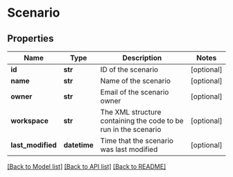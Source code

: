 # Scenario

## Properties
Name | Type | Description | Notes
------------ | ------------- | ------------- | -------------
**id** | **str** | ID of the scenario | [optional] 
**name** | **str** | Name of the scenario | [optional] 
**owner** | **str** | Email of the scenario owner | [optional] 
**workspace** | **str** | The XML structure containing the code to be run in the scenario | [optional] 
**last_modified** | **datetime** | Time that the scenario was last modified | [optional] 

[[Back to Model list]](../README.md#documentation-for-models) [[Back to API list]](../README.md#documentation-for-api-endpoints) [[Back to README]](../README.md)

